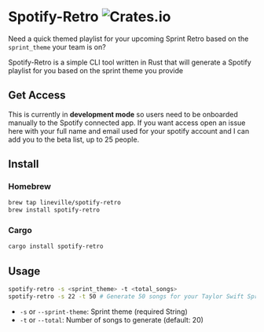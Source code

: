 # Spotify-Retro ![Crates.io](https://img.shields.io/crates/v/spotify-retro)

Need a quick themed playlist for your upcoming Sprint Retro based on the `sprint_theme` your team is on?

Spotify-Retro is a simple CLI tool written in Rust that will generate a Spotify playlist for you based on the sprint theme you provide

## Get Access
This is currently in **development mode** so users need to be onboarded manually to the Spotify connected app. If you want access open an issue here with your full name and email used for your spotify account and I can add you to the beta list, up to 25 people.

## Install

### Homebrew

```bash
brew tap lineville/spotify-retro
brew install spotify-retro
```

### Cargo

```bash
cargo install spotify-retro
```

## Usage

```bash
spotify-retro -s <sprint_theme> -t <total_songs>
spotify-retro -s 22 -t 50 # Generate 50 songs for your Taylor Swift Sprint
```

- `-s` or `--sprint-theme`: Sprint theme (required String)
- `-t` or `--total`: Number of songs to generate (default: 20)
